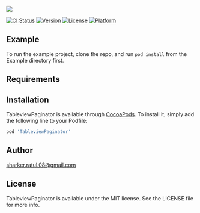 <img src="https://github.com/ratulSharker/TableviewPaginator/tree/master/Images/Banner.jpg"></img>

[![CI Status](https://travis-ci.org/ratulSharker/TableviewPaginator.svg?branch=master)](https://travis-ci.org/ratulSharker/TableviewPaginator)
[![Version](https://img.shields.io/cocoapods/v/TableviewPaginator.svg?style=flat)](https://cocoapods.org/pods/TableviewPaginator)
[![License](https://img.shields.io/cocoapods/l/TableviewPaginator.svg?style=flat)](https://cocoapods.org/pods/TableviewPaginator)
[![Platform](https://img.shields.io/cocoapods/p/TableviewPaginator.svg?style=flat)](https://cocoapods.org/pods/TableviewPaginator)

## Example

To run the example project, clone the repo, and run `pod install` from the Example directory first.

## Requirements

## Installation

TableviewPaginator is available through [CocoaPods](https://cocoapods.org). To install
it, simply add the following line to your Podfile:

```ruby
pod 'TableviewPaginator'
```

## Author

sharker.ratul.08@gmail.com

## License

TableviewPaginator is available under the MIT license. See the LICENSE file for more info.
